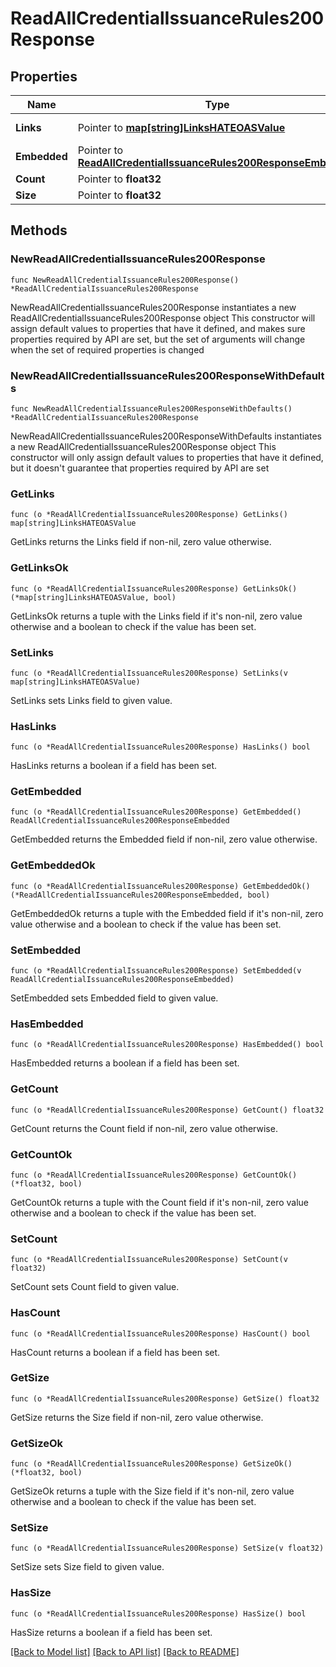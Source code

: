 # ReadAllCredentialIssuanceRules200Response

## Properties

Name | Type | Description | Notes
------------ | ------------- | ------------- | -------------
**Links** | Pointer to [**map[string]LinksHATEOASValue**](LinksHATEOASValue.md) |  | [optional] [readonly] 
**Embedded** | Pointer to [**ReadAllCredentialIssuanceRules200ResponseEmbedded**](ReadAllCredentialIssuanceRules200ResponseEmbedded.md) |  | [optional] 
**Count** | Pointer to **float32** |  | [optional] 
**Size** | Pointer to **float32** |  | [optional] 

## Methods

### NewReadAllCredentialIssuanceRules200Response

`func NewReadAllCredentialIssuanceRules200Response() *ReadAllCredentialIssuanceRules200Response`

NewReadAllCredentialIssuanceRules200Response instantiates a new ReadAllCredentialIssuanceRules200Response object
This constructor will assign default values to properties that have it defined,
and makes sure properties required by API are set, but the set of arguments
will change when the set of required properties is changed

### NewReadAllCredentialIssuanceRules200ResponseWithDefaults

`func NewReadAllCredentialIssuanceRules200ResponseWithDefaults() *ReadAllCredentialIssuanceRules200Response`

NewReadAllCredentialIssuanceRules200ResponseWithDefaults instantiates a new ReadAllCredentialIssuanceRules200Response object
This constructor will only assign default values to properties that have it defined,
but it doesn't guarantee that properties required by API are set

### GetLinks

`func (o *ReadAllCredentialIssuanceRules200Response) GetLinks() map[string]LinksHATEOASValue`

GetLinks returns the Links field if non-nil, zero value otherwise.

### GetLinksOk

`func (o *ReadAllCredentialIssuanceRules200Response) GetLinksOk() (*map[string]LinksHATEOASValue, bool)`

GetLinksOk returns a tuple with the Links field if it's non-nil, zero value otherwise
and a boolean to check if the value has been set.

### SetLinks

`func (o *ReadAllCredentialIssuanceRules200Response) SetLinks(v map[string]LinksHATEOASValue)`

SetLinks sets Links field to given value.

### HasLinks

`func (o *ReadAllCredentialIssuanceRules200Response) HasLinks() bool`

HasLinks returns a boolean if a field has been set.

### GetEmbedded

`func (o *ReadAllCredentialIssuanceRules200Response) GetEmbedded() ReadAllCredentialIssuanceRules200ResponseEmbedded`

GetEmbedded returns the Embedded field if non-nil, zero value otherwise.

### GetEmbeddedOk

`func (o *ReadAllCredentialIssuanceRules200Response) GetEmbeddedOk() (*ReadAllCredentialIssuanceRules200ResponseEmbedded, bool)`

GetEmbeddedOk returns a tuple with the Embedded field if it's non-nil, zero value otherwise
and a boolean to check if the value has been set.

### SetEmbedded

`func (o *ReadAllCredentialIssuanceRules200Response) SetEmbedded(v ReadAllCredentialIssuanceRules200ResponseEmbedded)`

SetEmbedded sets Embedded field to given value.

### HasEmbedded

`func (o *ReadAllCredentialIssuanceRules200Response) HasEmbedded() bool`

HasEmbedded returns a boolean if a field has been set.

### GetCount

`func (o *ReadAllCredentialIssuanceRules200Response) GetCount() float32`

GetCount returns the Count field if non-nil, zero value otherwise.

### GetCountOk

`func (o *ReadAllCredentialIssuanceRules200Response) GetCountOk() (*float32, bool)`

GetCountOk returns a tuple with the Count field if it's non-nil, zero value otherwise
and a boolean to check if the value has been set.

### SetCount

`func (o *ReadAllCredentialIssuanceRules200Response) SetCount(v float32)`

SetCount sets Count field to given value.

### HasCount

`func (o *ReadAllCredentialIssuanceRules200Response) HasCount() bool`

HasCount returns a boolean if a field has been set.

### GetSize

`func (o *ReadAllCredentialIssuanceRules200Response) GetSize() float32`

GetSize returns the Size field if non-nil, zero value otherwise.

### GetSizeOk

`func (o *ReadAllCredentialIssuanceRules200Response) GetSizeOk() (*float32, bool)`

GetSizeOk returns a tuple with the Size field if it's non-nil, zero value otherwise
and a boolean to check if the value has been set.

### SetSize

`func (o *ReadAllCredentialIssuanceRules200Response) SetSize(v float32)`

SetSize sets Size field to given value.

### HasSize

`func (o *ReadAllCredentialIssuanceRules200Response) HasSize() bool`

HasSize returns a boolean if a field has been set.


[[Back to Model list]](../README.md#documentation-for-models) [[Back to API list]](../README.md#documentation-for-api-endpoints) [[Back to README]](../README.md)


